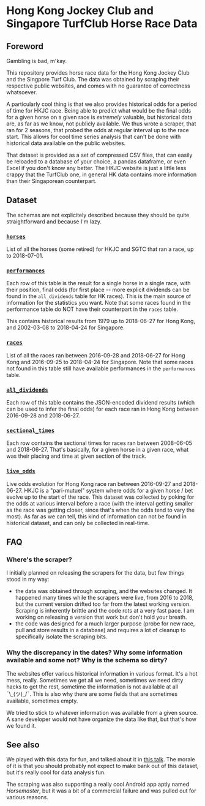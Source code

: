 # Hong Kong Jockey Club and Singapore TurfClub Horse Race Data

## Foreword

Gambling is bad, m'kay.

This repository provides horse race data for the Hong Kong Jockey Club and the Singpore Turf Club. The data was obtained by scraping their respective public websites, and
comes with no guarantee of correctness whatsoever.

A particularly cool thing is that we also provides historical odds for a period of time for HKJC race. Being able to predict what would be the final odds for a 
given horse on a given race is _extremely_ valuable, but historical data are, as far as we know, not publicly available. We thus wrote a scraper, that ran for 2 seasons, that
 probed the odds at regular interval up to the race start. This allows for cool time series analysis that can't be done with historical data available on the public websites.

That dataset is provided as a set of compressed CSV files, that can easily be reloaded to a database of your choice, a pandas dataframe, or even Excel if you don't know any better.
The HKJC website is just a little less crappy that the TurfClub one, in general HK data contains more information than their Singaporean counterpart.


## Dataset

The schemas are not explicitely described because they should be quite straightforward and because I'm lazy.

### [`horses`](data/horses.csv.gz)

List of all the horses (some retired) for HKJC and SGTC that ran a race, up to 2018-07-01.

### [`performances`](data/performances.csv.gz)

Each row of this table is the result for a single horse in a single race, with their position, final odds (for first place -- more explicit dividends can be found in the `all_dividends` table for HK races). 
This is the main source of information for the statistics you want. Note that some races found in the performance table do NOT have their counterpart in the `races` table.

This contains historical results from 1979 up to 2018-06-27 for Hong Kong, and 2002-03-08 to 2018-04-24 for Singapore.

### [`races`](data/races.csv.gz)

List of all the races ran between 2016-09-28 and 2018-06-27 for Hong Kong and 2016-09-25 to 2018-04-24 for Singapore. Note that some races not found in this table still have 
available performances in the `performances` table.

### [`all_dividends`](data/all_dividends.csv.gz)

Each row of this table contains the JSON-encoded dividend results (which can be used to infer the final odds) for each race ran in Hong Kong between 2016-09-28 and 2018-06-27.

### [`sectional_times`](data/sectional_times.csv.gz)

Each row contains the sectional times for races ran between 2008-06-05 and 2018-06-27. That's basically, for a given horse in a given race, what was their placing and time at given section of the track. 

### [`live_odds`](data/live_odds.csv.gz)

Live odds evolution for Hong Kong race ran between 2016-09-27 and 2018-06-27. HKJC is a "pari-mutuel" system where odds for a given horse / bet evolve up to the start of the race.
This dataset was collected by poking for the odds at various interval before a race (with the interval getting smaller as the race was getting closer, since that's when the odds tend to vary the most). As far
as we can tell, this kind of information can not be found in historical dataset, and can only be collected in real-time.

## FAQ

### Where's the scraper?

I initially planned on releasing the scrapers for the data, but few things stood in my way:

- the data was obtained through scraping, and the websites changed. It happened many times while the scrapers were live, from 2016 to 2018, but the current version 
drifted too far from the latest working version. Scraping is inherently brittle and the code rots at a very fast pace. I am working on releasing a version that work but don't hold your breath.
- the code was designed for a much larger purpose (probe for new race, pull and store results in a database) and requires a lot of cleanup to specifically isolate the scraping bits.

### Why the discrepancy in the dates? Why some information available and some not? Why is the schema so dirty?

The websites offer various historical information in various format. It's a hot mess, really. Sometimes we get all we need, sometimes we need dirty hacks to get the rest, 
sometime the information is not available at all ¯\\\_(ツ)\_/¯. This is also why there are some fields that are sometimes available, sometimes empty.

We tried to stick to whatever information was available from a given source. A sane developer would not have organize the data like that, but that's how we found it.

## See also

We played with this data for fun, and talked about it in [this talk](https://docs.google.com/presentation/d/1fXiIy6UGYA_I4yI_y_l6bIZ1KAL2aKbsfSqEs4t05b4/edit?usp=sharing). The morale of it is
that you should probably not expect to make bank out of this dataset, but it's really cool for data analysis fun.

The scraping was also supporting a really cool Android app aptly named _Horsemaster_, but it was a bit of a commercial failure and was pulled out for various reasons.
